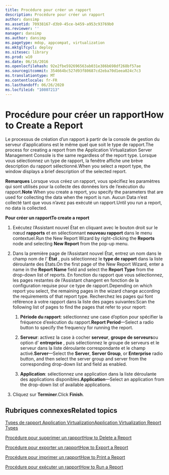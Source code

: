 ```yaml
---
title: Procédure pour créer un rapport
description: Procédure pour créer un rapport
author: dansimp
ms.assetid: 70938167-d3b9-45ce-b459-a953c93769b0
ms.reviewer: ''
manager: dansimp
ms.author: dansimp
ms.pagetype: mdop, appcompat, virtualization
ms.mktglfcycl: deploy
ms.sitesec: library
ms.prod: w10
ms.date: 06/16/2016
ms.openlocfilehash: 92e2fbe592696563ab031e386b698df268bf57ae
ms.sourcegitcommit: 354664bc527d93f80687cd2eba70d1eea024c7c3
ms.translationtype: MT
ms.contentlocale: fr-FR
ms.lasthandoff: 06/26/2020
ms.locfileid: "10807213"
---
```

# <span data-ttu-id="e600f-103">Procédure pour créer un rapport</span><span class="sxs-lookup"><span data-stu-id="e600f-103">How to Create a Report</span></span>


<span data-ttu-id="e600f-104">Le processus de création d’un rapport à partir de la console de gestion du serveur d’applications est le même quel que soit le type de rapport.</span><span class="sxs-lookup"><span data-stu-id="e600f-104">The process for creating a report from the Application Virtualization Server Management Console is the same regardless of the report type.</span></span> <span data-ttu-id="e600f-105">Lorsque vous sélectionnez un type de rapport, la fenêtre affiche une brève description du rapport sélectionné.</span><span class="sxs-lookup"><span data-stu-id="e600f-105">When you select a report type, the window displays a brief description of the selected report.</span></span>

<span data-ttu-id="e600f-106">**Remarques**  Lorsque vous créez un rapport, vous spécifiez les paramètres qui sont utilisés pour la collecte des données lors de l’exécution du rapport.</span><span class="sxs-lookup"><span data-stu-id="e600f-106">**Note** When you create a report, you specify the parameters that are used for collecting the data when the report is run.</span></span> <span data-ttu-id="e600f-107">Aucun Data n’est collecté tant que vous n’avez pas exécuté un rapport.</span><span class="sxs-lookup"><span data-stu-id="e600f-107">Until you run a report, no data is collected.</span></span>

 

**<span data-ttu-id="e600f-108">Pour créer un rapport</span><span class="sxs-lookup"><span data-stu-id="e600f-108">To create a report</span></span>**

1.  <span data-ttu-id="e600f-109">Exécutez l’Assistant nouvel État en cliquant avec le bouton droit sur le nœud **rapports** et en sélectionnant **nouveau rapport** dans le menu contextuel.</span><span class="sxs-lookup"><span data-stu-id="e600f-109">Run the New Report Wizard by right-clicking the **Reports** node and selecting **New Report** from the pop-up menu.</span></span>

2.  <span data-ttu-id="e600f-110">Dans la première page de l’Assistant nouvel État, entrez un nom dans le champ nom de l' **État** , puis sélectionnez le **type de rapport** dans la liste déroulante des États.</span><span class="sxs-lookup"><span data-stu-id="e600f-110">On the first page of the New Report Wizard, enter a name in the **Report Name** field and select the **Report Type** from the drop-down list of reports.</span></span> <span data-ttu-id="e600f-111">En fonction du rapport que vous sélectionnez, les pages restantes de l’Assistant changent en fonction de la configuration requise pour ce type de rapport.</span><span class="sxs-lookup"><span data-stu-id="e600f-111">Depending on which report you select, the remaining pages in the wizard change according the requirements of that report type.</span></span> <span data-ttu-id="e600f-112">Recherchez les pages qui font référence à votre rapport dans la liste des pages suivantes:</span><span class="sxs-lookup"><span data-stu-id="e600f-112">Scan the following list of pages to find the pages that refer to your report:</span></span>

    1.  <span data-ttu-id="e600f-113">**Période du rapport**: sélectionnez une case d’option pour spécifier la fréquence d’exécution du rapport.</span><span class="sxs-lookup"><span data-stu-id="e600f-113">**Report Period**—Select a radio button to specify the frequency for running the report.</span></span>

    2.  <span data-ttu-id="e600f-114">**Serveur**: activez la case à cocher **serveur**, **groupe de serveurs**ou option d' **entreprise** , puis sélectionnez le groupe de serveurs et le serveur dans la liste déroulante correspondante et le champ activé.</span><span class="sxs-lookup"><span data-stu-id="e600f-114">**Server**—Select the **Server**, **Server Group**, or **Enterprise** radio button, and then select the server group and server from the corresponding drop-down list and field as enabled.</span></span>

    3.  <span data-ttu-id="e600f-115">**Application**: sélectionnez une application dans la liste déroulante des applications disponibles.</span><span class="sxs-lookup"><span data-stu-id="e600f-115">**Application**—Select an application from the drop-down list of available applications.</span></span>

3.  <span data-ttu-id="e600f-116">Cliquez sur **Terminer**.</span><span class="sxs-lookup"><span data-stu-id="e600f-116">Click **Finish**.</span></span>

## <span data-ttu-id="e600f-117">Rubriques connexes</span><span class="sxs-lookup"><span data-stu-id="e600f-117">Related topics</span></span>


[<span data-ttu-id="e600f-118">Types de rapport Application Virtualization</span><span class="sxs-lookup"><span data-stu-id="e600f-118">Application Virtualization Report Types</span></span>](application-virtualization-report-types.md)

[<span data-ttu-id="e600f-119">Procédure pour supprimer un rapport</span><span class="sxs-lookup"><span data-stu-id="e600f-119">How to Delete a Report</span></span>](how-to-delete-a-reportserver.md)

[<span data-ttu-id="e600f-120">Procédure pour exporter un rapport</span><span class="sxs-lookup"><span data-stu-id="e600f-120">How to Export a Report</span></span>](how-to-export-a-reportserver.md)

[<span data-ttu-id="e600f-121">Procédure pour imprimer un rapport</span><span class="sxs-lookup"><span data-stu-id="e600f-121">How to Print a Report</span></span>](how-to-print-a-reportserver.md)

[<span data-ttu-id="e600f-122">Procédure pour exécuter un rapport</span><span class="sxs-lookup"><span data-stu-id="e600f-122">How to Run a Report</span></span>](how-to-run-a-reportserver.md)

 

 





